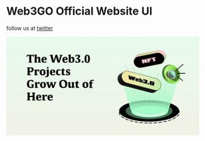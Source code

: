 # Web3GO Official Website UI

follow us at [twitter](!https://twitter.com/Web3Go_)

![Web3GO](./img/banner.png)

